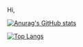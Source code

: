 
Hi,

[![Anurag's GitHub stats](https://github-readme-stats.vercel.app/api?username=wangzhen11aaa)](https://github.com/anuraghazra/github-readme-stats)


[![Top Langs](https://github-readme-stats.vercel.app/api/top-langs/?username=wangzhen11aaa&layout=compact)](https://github.com/anuraghazra/github-readme-stats)
